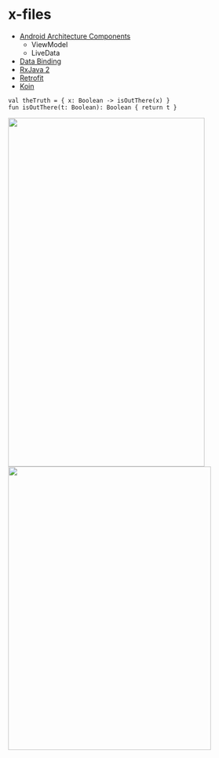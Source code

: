 # x-files

- [Android Architecture Components](https://developer.android.com/topic/libraries/architecture/)
  - ViewModel
  - LiveData
- [Data Binding](https://developer.android.com/topic/libraries/data-binding/)
- [RxJava 2](https://github.com/ReactiveX/RxAndroid)
- [Retrofit](http://square.github.io/retrofit/)
- [Koin](https://insert-koin.io/)

```
val theTruth = { x: Boolean -> isOutThere(x) }
fun isOutThere(t: Boolean): Boolean { return t }
```

<img src="https://user-images.githubusercontent.com/6522306/37320647-e2f1814a-2631-11e8-8dc1-f1d999e02fdb.gif" width="400" height="711" />


<img src="https://user-images.githubusercontent.com/6522306/37015331-25cb275e-20bb-11e8-9da8-832660c282b5.jpg" width="413" height="578" />
